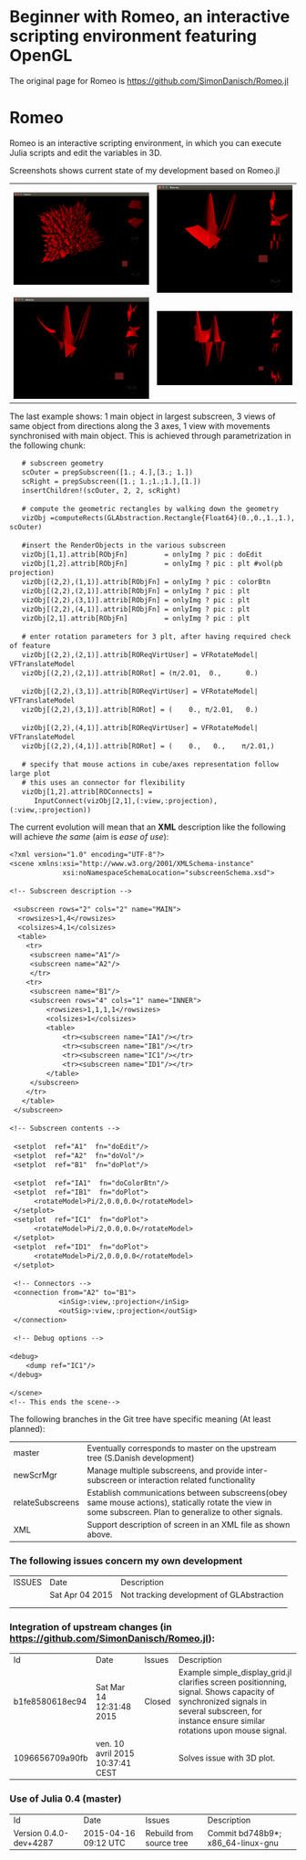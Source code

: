 # Beginner with Romeo, an interactive scripting environment featuring OpenGL

The original page for Romeo is <A HREF="https://github.com/SimonDanisch/Romeo.jl">https://github.com/SimonDanisch/Romeo.jl</A>

# Romeo
Romeo is an interactive scripting environment, in which you can execute Julia scripts and edit the variables in 3D.

Screenshots  shows current state of my development based on Romeo.jl
<TABLE>
<TR>
    <TD><IMG SRC="test/images/ScreenShot0404.png" WIDTH=300>
    <TD><IMG SRC="test/images/ScreenShot0406.png" WIDTH=300>
<TR>
    <TD><IMG SRC="test/images/ScreenShot0406b.png" WIDTH=300>
    <TD><IMG SRC="test/images/ScreenShot0408.png" WIDTH=300>
</TABLE>

The last example shows: 1 main object in largest subscreen, 3 views 
of same object from directions along the 3 axes, 1 view with movements
synchronised with main object. This is achieved through parametrization in
the following chunk:
```
   # subscreen geometry 
   scOuter = prepSubscreen([1.; 4.],[3.; 1.])
   scRight = prepSubscreen([1.; 1.;1.;1.],[1.])
   insertChildren!(scOuter, 2, 2, scRight)

   # compute the geometric rectangles by walking down the geometry
   vizObj =computeRects(GLAbstraction.Rectangle{Float64}(0.,0.,1.,1.), scOuter)

   #insert the RenderObjects in the various subscreen
   vizObj[1,1].attrib[RObjFn]         = onlyImg ? pic : doEdit
   vizObj[1,2].attrib[RObjFn]         = onlyImg ? pic : plt #vol(pb projection)
   vizObj[(2,2),(1,1)].attrib[RObjFn] = onlyImg ? pic : colorBtn
   vizObj[(2,2),(2,1)].attrib[RObjFn] = onlyImg ? pic : plt
   vizObj[(2,2),(3,1)].attrib[RObjFn] = onlyImg ? pic : plt
   vizObj[(2,2),(4,1)].attrib[RObjFn] = onlyImg ? pic : plt
   vizObj[2,1].attrib[RObjFn]         = onlyImg ? pic : plt

   # enter rotation parameters for 3 plt, after having required check of feature
   vizObj[(2,2),(2,1)].attrib[ROReqVirtUser] = VFRotateModel| VFTranslateModel
   vizObj[(2,2),(2,1)].attrib[RORot] = (π/2.01,  0.,      0.)

   vizObj[(2,2),(3,1)].attrib[ROReqVirtUser] = VFRotateModel| VFTranslateModel
   vizObj[(2,2),(3,1)].attrib[RORot] = (    0., π/2.01,   0.)

   vizObj[(2,2),(4,1)].attrib[ROReqVirtUser] = VFRotateModel| VFTranslateModel
   vizObj[(2,2),(4,1)].attrib[RORot] = (    0.,   0.,    π/2.01,)

   # specify that mouse actions in cube/axes representation follow large plot
   # this uses an connector for flexibility
   vizObj[1,2].attrib[ROConnects] = 
      InputConnect(vizObj[2,1],(:view,:projection),(:view,:projection))
```

The current evolution will mean that an **XML** description like the following will achieve
*the same* (aim is  *ease of use*):
```
<?xml version="1.0" encoding="UTF-8"?>
<scene xmlns:xsi="http://www.w3.org/2001/XMLSchema-instance" 
             xsi:noNamespaceSchemaLocation="subscreenSchema.xsd">

<!-- Subscreen description -->

 <subscreen rows="2" cols="2" name="MAIN">
  <rowsizes>1,4</rowsizes>
  <colsizes>4,1</colsizes>
  <table>
    <tr>
     <subscreen name="A1"/>
     <subscreen name="A2"/>
     </tr>
    <tr>
     <subscreen name="B1"/>
     <subscreen rows="4" cols="1" name="INNER">
         <rowsizes>1,1,1,1</rowsizes>
         <colsizes>1</colsizes>
         <table>
             <tr><subscreen name="IA1"/></tr>
             <tr><subscreen name="IB1"/></tr>
             <tr><subscreen name="IC1"/></tr>
             <tr><subscreen name="ID1"/></tr>
         </table>
     </subscreen>
    </tr>
   </table>
 </subscreen>

<!-- Subscreen contents -->

 <setplot  ref="A1"  fn="doEdit"/>
 <setplot  ref="A2"  fn="doVol"/>
 <setplot  ref="B1"  fn="doPlot"/>

 <setplot  ref="IA1"  fn="doColorBtn"/>
 <setplot  ref="IB1"  fn="doPlot"> 
      <rotateModel>Pi/2,0.0,0.0</rotateModel>
 </setplot>
 <setplot  ref="IC1"  fn="doPlot">
      <rotateModel>Pi/2,0.0,0.0</rotateModel>
 </setplot>
 <setplot  ref="ID1"  fn="doPlot">
      <rotateModel>Pi/2,0.0,0.0</rotateModel>
 </setplot>

 <!-- Connectors -->
 <connection from="A2" to="B1"> 
            <inSig>:view,:projection</inSig>
            <outSig>:view,:projection</outSig>
 </connection>

 <!-- Debug options -->

<debug>
    <dump ref="IC1"/>
</debug>

</scene>
<!-- This ends the scene-->
```

The following branches in the Git tree have specific meaning (At least planned):
<TABLE>
<TR><TD>master
    <TD>Eventually corresponds to master on the upstream tree 
        (S.Danish development)
<TR><TD>newScrMgr
    <TD>Manage multiple subscreens, and provide inter-subscreen or interaction
        related functionality
<TR><TD>relateSubscreens
    <TD>Establish communications between subscreens(obey same mouse actions), 
        statically rotate the view in some subscreen. Plan to generalize
        to other signals.
<TR><TD>XML
    <TD>Support description of screen in an XML file as shown above.
</TABLE>



### The following issues concern my own development
<TABLE>
<TR><TD>ISSUES
    <TD>Date
    <TD>Description
<TR><TD>
    <TD>Sat Apr 04 2015
    <TD>Not tracking development of GLAbstraction
<TR><TD>
    <TD>
    <TD>
<TR><TD>
    <TD>
    <TD>
</TABLE>


### Integration of upstream changes (in  <A HREF="https://github.com/SimonDanisch/Romeo.jl">https://github.com/SimonDanisch/Romeo.jl</A>):

<TABLE>
<TR> 
     <TD>Id
     <TD>Date
     <TD>Issues
     <TD>Description
<TR> 
     <TD>b1fe8580618ec94
     <TD>Sat Mar 14 12:31:48 2015
     <TD>Closed
     <TD>Example simple_display_grid.jl clarifies screen positionning, 
         signal. Shows capacity of synchronized signals in several subscreen,
         for instance ensure similar rotations upon mouse signal.
<TR> 
     <TD>1096656709a90fb
     <TD>ven. 10 avril 2015 10:37:41 CEST
     <TD>
     <TD>Solves issue with 3D plot.
</TABLE>

### Use of Julia 0.4 (master)
<TABLE>
<TR> 
     <TD>Id
     <TD>Date
     <TD>Issues
     <TD>Description
<TR> 
     <TD>Version 0.4.0-dev+4287 
     <TD> 2015-04-16 09:12 UTC
     <TD> Rebuild from source tree
     <TD> Commit bd748b9*; x86_64-linux-gnu
</TABLE>

